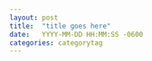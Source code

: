 ```yaml
---
layout: post
title:  "title goes here"
date:   YYYY-MM-DD HH:MM:SS -0600
categories: categorytag
---
```


<CONTENT>